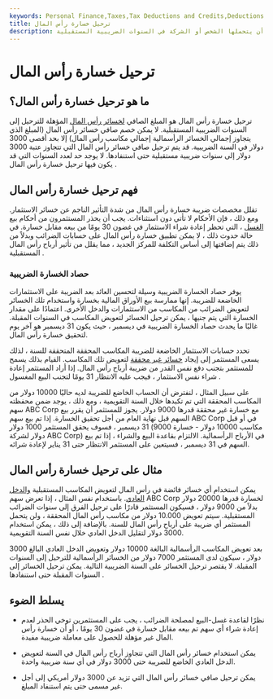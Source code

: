 ```yaml
---
keywords: Personal Finance,Taxes,Tax Deductions and Credits,Deductions and Credits
title: ترحيل خسارة رأس المال
description: ترحيل خسارة رأس المال هو مقدار الخسائر الرأسمالية التي يمكن أن يتحملها الشخص أو الشركة في السنوات الضريبية المستقبلية.
---
```


# ترحيل خسارة رأس المال
## ما هو ترحيل خسارة رأس المال؟

ترحيل خسارة رأس المال هو المبلغ الصافي [لخسائر رأس المال](/capitalloss) المؤهلة للترحيل إلى السنوات الضريبية المستقبلية. لا يمكن خصم صافي خسائر رأس المال (المبلغ الذي يتجاوز إجمالي الخسائر الرأسمالية إجمالي مكاسب رأس المال) إلا بحد أقصى 3000 دولار في السنة الضريبية. قد يتم ترحيل صافي خسائر رأس المال التي تتجاوز عتبة 3000 دولار إلى سنوات ضريبية مستقبلية حتى استنفادها. لا يوجد حد لعدد السنوات التي قد يكون فيها ترحيل خسارة رأس المال .

## فهم ترحيل خسارة رأس المال

تقلل مخصصات ضريبة خسارة رأس المال من شدة التأثير الناجم عن خسائر الاستثمار. ومع ذلك ، فإن الأحكام لا تأتي دون استثناءات. يجب أن يحذر المستثمرون من أحكام [بيع الغسل](/washsale) ، التي تحظر إعادة شراء الاستثمار في غضون 30 يومًا من بيعه مقابل خسارة. في حالة حدوث ذلك ، لا يمكن تطبيق خسارة رأس المال على حسابات الضرائب وبدلاً من ذلك يتم إضافتها إلى أساس التكلفة للمركز الجديد ، مما يقلل من تأثير أرباح رأس المال المستقبلية .

### حصاد الخسارة الضريبية

يوفر حصاد الخسارة الضريبية وسيلة لتحسين العائد بعد الضريبة على الاستثمارات الخاضعة للضريبة. إنها ممارسة بيع الأوراق المالية بخسارة واستخدام تلك الخسائر لتعويض الضرائب من المكاسب من الاستثمارات والدخل الأخرى. اعتمادًا على مقدار الخسارة التي يتم جنيها ، يمكن ترحيل الخسائر لتعويض المكاسب في السنوات المقبلة. غالبًا ما يحدث حصاد الخسارة الضريبية في ديسمبر ، حيث يكون 31 ديسمبر هو آخر يوم لتحقيق خسارة رأس المال.

تحدد حسابات الاستثمار الخاضعة للضريبة المكاسب المحققة المتحققة للسنة ، لذلك يسعى المستثمر إلى إيجاد [خسائر غير محققة](/unrealizedloss) لتعويض تلك المكاسب. القيام بذلك يسمح للمستثمر بتجنب دفع نفس القدر من ضريبة أرباح رأس المال. إذا أراد المستثمر إعادة شراء نفس الاستثمار ، فيجب عليه الانتظار 31 يومًا لتجنب البيع المغسول .

على سبيل المثال ، لنفترض أن الحساب الخاضع للضريبة لديه حاليًا 10000 دولار من المكاسب المحققة التي تم تكبدها خلال السنة التقويمية ، ومع ذلك ، يوجد ضمن محفظته سهم ABC Corp مع خسارة غير محققة قدرها 9000 دولار. يجوز للمستثمر أن يقرر بيع السهم قبل نهاية العام من أجل تحقيق الخسارة. إذا تم بيع سهم ABC Corp في أو قبل 31 ديسمبر ، فسوف يحقق المستثمر 1000 دولار (مكاسب 10000 دولار - خسارة 9000 دولار لشركة ABC Corp) في الأرباح الرأسمالية. الالتزام بقاعدة البيع والشراء ، إذا تم بيع السهم في 31 ديسمبر ، فسيتعين على المستثمر الانتظار حتى 31 يناير لإعادة شرائه.

## مثال على ترحيل خسارة رأس المال

يمكن استخدام أي خسائر فائضة في رأس المال لتعويض المكاسب المستقبلية [والدخل العادي](/ordinaryincome). باستخدام نفس المثال ، إذا تعرض سهم ABC Corp لخسارة قدرها 20000 دولار بدلاً من 9000 دولار ، فسيكون المستثمر قادرًا على ترحيل الفرق إلى سنوات الضرائب المستقبلية. سيتم تعويض 10.000 دولار من مكاسب رأس المال المحققة ، ولن يتحمل المستثمر أي ضريبة على أرباح رأس المال للسنة. بالإضافة إلى ذلك ، يمكن استخدام 3000 دولار لتقليل الدخل العادي خلال نفس السنة التقويمية.

بعد تعويض المكاسب الرأسمالية البالغة 10000 دولار وتعويض الدخل العادي البالغ 3000 دولار ، سيكون لدى المستثمر 7000 دولار من الخسائر الرأسمالية للترحيل إلى السنوات المقبلة. لا يقتصر ترحيل الخسائر على السنة الضريبية التالية. يمكن ترحيل الخسائر إلى السنوات المقبلة حتى استنفادها .

## يسلط الضوء

- نظرًا لقاعدة غسل-البيع لمصلحة الضرائب ، يجب على المستثمرين توخي الحذر لعدم إعادة شراء أي سهم تم بيعه مقابل خسارة في غضون 30 يومًا ، أو أن خسارة رأس المال غير مؤهلة للحصول على معاملة ضريبية مفيدة.

- يمكن استخدام خسائر رأس المال التي تتجاوز أرباح رأس المال في السنة لتعويض الدخل العادي الخاضع للضريبة حتى 3000 دولار في أي سنة ضريبية واحدة.

- يمكن ترحيل صافي خسائر رأس المال التي تزيد عن 3000 دولار أمريكي إلى أجل غير مسمى حتى يتم استنفاد المبلغ.

